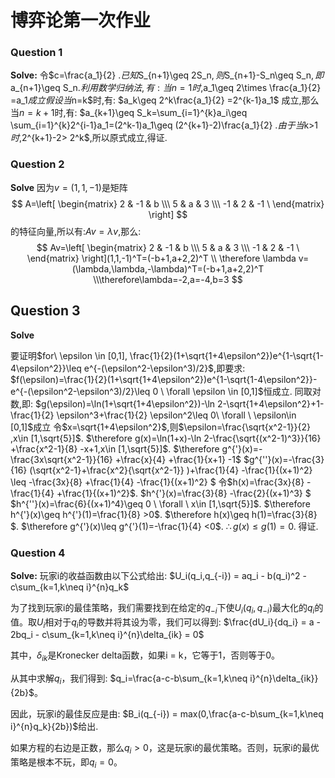 # 博弈论第一次作业

### Question 1

**Solve:** 
令$c=\frac{a_1}{2} $.
已知$S_{n+1}\geq 2S_n$,则$S_{n+1}-S_n\geq S_n$,即$a_{n+1}\geq S_n$.
利用数学归纳法,有:
当n=1时,$a_1\geq 2\times \frac{a_1}{2} =a_1$成立
假设当$n=k$时,有:
$a_k\geq 2^k\frac{a_1}{2} =2^{k-1}a_1$
成立,那么当$n=k+1$时,有:
$a_{k+1}\geq S_k=\sum_{i=1}^{k}a_i\geq \sum_{i=1}^{k}2^{i-1}a_1=(2^k-1)a_1\geq (2^{k+1}-2)\frac{a_1}{2} $.
由于当$k>1$时,$2^{k+1}-2> 2^k$,所以原式成立,得证.

### Question 2

**Solve**
因为$v=(1,1,-1)$是矩阵
$$
A=\left[
\begin{matrix}
2 & -1 & b \\\
5 & a & 3  \\\
-1 & 2 & -1 \
\end{matrix}
\right]
$$
的特征向量,所以有:$Av=\lambda v$,那么:
$$
Av=\left[
\begin{matrix}
2 & -1 & b \\\
5 & a & 3  \\\
-1 & 2 & -1 \
\end{matrix}
\right](1,1,-1)^T=(-b+1,a+2,2)^T \\
\therefore \lambda v=(\lambda,\lambda,-\lambda)^T=(-b+1,a+2,2)^T
\\\therefore\lambda=-2,a=-4,b=3
$$

## Question 3

**Solve**

要证明$for\  \epsilon \in [0,1], \frac{1}{2}(1+\sqrt{1+4\epsilon^2})e^{1-\sqrt{1-4\epsilon^2}}\leq e^{-(\epsilon^2-\epsilon^3)/2}$,即要求:
$f(\epsilon)=\frac{1}{2}(1+\sqrt{1+4\epsilon^2})e^{1-\sqrt{1-4\epsilon^2}}-e^{-(\epsilon^2-\epsilon^3)/2}\leq 0 \ \forall \epsilon \in [0,1]$恒成立.
同取对数,即:
$g(\epsilon)=\ln(1+\sqrt{1+4\epsilon^2})-\ln 2-\sqrt{1+4\epsilon^2}+1-\frac{1}{2} \epsilon^3+\frac{1}{2} \epsilon^2\leq 0\ \forall \ \epsilon\in [0,1]$成立
令$x=\sqrt{1+4\epsilon^2}$,则$\epsilon=\frac{\sqrt{x^2-1}}{2} ,x\in [1,\sqrt{5}]$.
$\therefore g(x)=\ln(1+x)-\ln 2-\frac{\sqrt{(x^2-1)^3}}{16} +\frac{x^2-1}{8} -x+1,x\in [1,\sqrt{5}]$.
$\therefore g^{'}(x)=-\frac{3x\sqrt{x^2-1}}{16} +\frac{x}{4} +\frac{1}{x+1} -1$
$g^{''}(x)=-\frac{3}{16} (\sqrt{x^2-1}+\frac{x^2}{\sqrt{x^2-1}} )+\frac{1}{4} -\frac{1}{(x+1)^2} \leq -\frac{3x}{8} +\frac{1}{4} -\frac{1}{(x+1)^2} $
令$h(x)=\frac{3x}{8} -\frac{1}{4} +\frac{1}{(x+1)^2}$.
$h^{'}(x)=\frac{3}{8} -\frac{2}{(x+1)^3} $
$h^{''}(x)=\frac{6}{(x+1)^4}\geq 0 \ \forall \ x\in [1,\sqrt{5}]$.
$\therefore h^{'}(x)\geq h^{'}(1)=\frac{1}{8} >0$.
$\therefore h(x)\geq h(1)=\frac{3}{8} $.
$\therefore g^{'}(x)\leq g^{'}(1)=-\frac{1}{4} <0$.
$\therefore g(x)\leq g(1)=0$.
得证.

### Question 4

**Solve:**
玩家i的收益函数由以下公式给出:
$U_i(q_i,q_{-i}) = aq_i - b(q_i)^2 - c\sum_{k=1,k\neq i}^{n}q_k$

为了找到玩家i的最佳策略，我们需要找到在给定的$q_{-i}$下使$U_i(q_i,q_{-i})$最大化的$q_i$的值。取$U_i$相对于$q_i$的导数并将其设为零，我们可以得到:
$\frac{dU_i}{dq_i} = a - 2bq_i - c\sum_{k=1,k\neq i}^{n}\delta_{ik} = 0$

其中，$\delta_{ik}$是Kronecker delta函数，如果i = k，它等于1，否则等于0。

从其中求解$q_i$，我们得到:
$q_i=\frac{a-c-b\sum_{k=1,k\neq i}^{n}\delta_{ik}}{2b}$。

因此，玩家i的最佳反应是由:
$B_i(q_{-i}) = max(0,\frac{a-c-b\sum_{k=1,k\neq i}^{n}q_k}{2b})$给出.

如果方程的右边是正数，那么$q_i>0$，这是玩家i的最优策略。否则，玩家i的最优策略是根本不玩，即$q_i=0$。